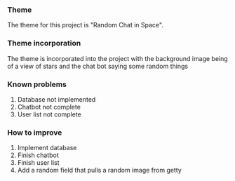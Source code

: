 ### Theme
The theme for this project is "Random Chat in Space".

### Theme incorporation
The theme is incorporated into the project with the background image being of a view of stars and the chat bot saying some random things

### Known problems
1. Database not implemented
2. Chatbot not complete
3. User list not complete

### How to improve
1. Implement database
2. Finish chatbot
3. Finish user list
4. Add a random field that pulls a random image from getty